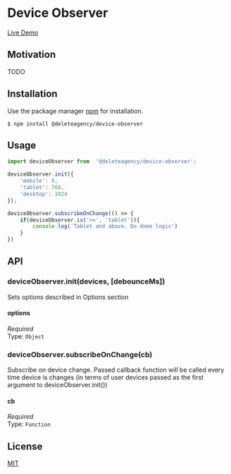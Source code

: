 # Device Observer

[Live Demo](https://delete-agency.github.io/device-observer/)

## Motivation

TODO 

## Installation

Use the package manager [npm](https://docs.npmjs.com/about-npm/) for installation.

```
$ npm install @deleteagency/device-observer
```

## Usage

```js
import deviceObserver from  '@deleteagency/device-observer';

deviceObserver.init({
    'mobile': 0,
    'tablet': 768,
    'desktop': 1024
});

deviceObserver.subscribeOnChange(() => {
    if(deviceObserver.is('>=', 'tablet')){
        console.log('Tablet and above. Do dome logic')
    }
})
```

## API

### deviceObserver.init(devices, [debounceMs])

Sets options described in Options section

#### options

*Required*<br>
Type: `Object`

### deviceObserver.subscribeOnChange(cb)

Subscribe on device change. Passed callback function will be called every time device is changes 
(in terms of user devices passed as the first argument to deviceObserver.init())

#### cb

*Required*<br>
Type: `Function`


## License
[MIT](https://choosealicense.com/licenses/mit/)